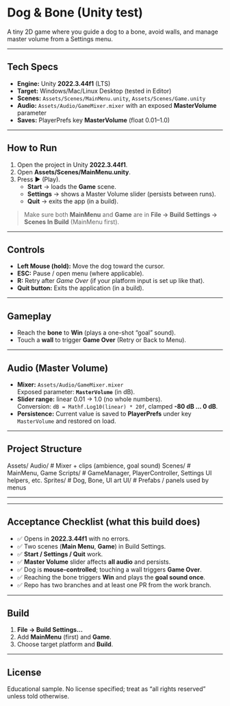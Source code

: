 # Dog & Bone (Unity test)

A tiny 2D game where you guide a dog to a bone, avoid walls, and manage master volume from a Settings menu.

---

## Tech Specs
- **Engine:** Unity **2022.3.44f1** (LTS)
- **Target:** Windows/Mac/Linux Desktop (tested in Editor)
- **Scenes:** `Assets/Scenes/MainMenu.unity`, `Assets/Scenes/Game.unity`
- **Audio:** `Assets/Audio/GameMixer.mixer` with an exposed **MasterVolume** parameter
- **Saves:** PlayerPrefs key **MasterVolume** (float 0.01–1.0)

---

## How to Run
1. Open the project in Unity **2022.3.44f1**.
2. Open **Assets/Scenes/MainMenu.unity**.
3. Press ▶️ (Play).  
   - **Start** → loads the **Game** scene.  
   - **Settings** → shows a Master Volume slider (persists between runs).  
   - **Quit** → exits the app (in a build).

> Make sure both **MainMenu** and **Game** are in **File → Build Settings → Scenes In Build** (MainMenu first).

---

## Controls
- **Left Mouse (hold):** Move the dog toward the cursor.
- **ESC:** Pause / open menu (where applicable).
- **R:** Retry after *Game Over* (if your platform input is set up like that).
- **Quit button:** Exits the application (in a build).

---

## Gameplay
- Reach the **bone** to **Win** (plays a one-shot “goal” sound).
- Touch a **wall** to trigger **Game Over** (Retry or Back to Menu).

---

## Audio (Master Volume)
- **Mixer:** `Assets/Audio/GameMixer.mixer`  
  Exposed parameter: **`MasterVolume`** (in dB).
- **Slider range:** linear 0.01 → 1.0 (no whole numbers).  
  Conversion: `dB = Mathf.Log10(linear) * 20f`, clamped **-80 dB … 0 dB**.
- **Persistence:** Current value is saved to **PlayerPrefs** under key `MasterVolume` and restored on load.

---

## Project Structure

Assets/
Audio/ # Mixer + clips (ambience, goal sound)
Scenes/ # MainMenu, Game
Scripts/ # GameManager, PlayerController, Settings UI helpers, etc.
Sprites/ # Dog, Bone, UI art
UI/ # Prefabs / panels used by menus


---


---

## Acceptance Checklist (what this build does)
- ✅ Opens in **2022.3.44f1** with no errors.
- ✅ Two scenes (**Main Menu**, **Game**) in Build Settings.
- ✅ **Start / Settings / Quit** work.
- ✅ **Master Volume** slider affects **all audio** and persists.
- ✅ Dog is **mouse-controlled**; touching a wall triggers **Game Over**.
- ✅ Reaching the bone triggers **Win** and plays the **goal sound once**.
- ✅ Repo has two branches and at least one PR from the work branch.

---

## Build
1. **File → Build Settings…**
2. Add **MainMenu** (first) and **Game**.
3. Choose target platform and **Build**.

---

## License
Educational sample. No license specified; treat as “all rights reserved” unless told otherwise.

